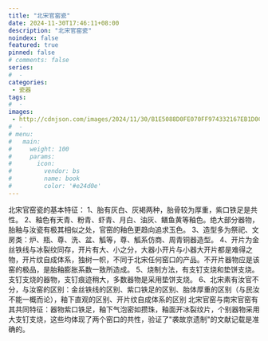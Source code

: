 ```yaml
---
title: "北宋官窑瓷"
date: 2024-11-30T17:46:11+08:00
description: "北宋官窑瓷"
noindex: false
featured: true
pinned: false
# comments: false
series:
#  - 
categories:
 - 瓷器
tags:
#  - 
images: 
 - http://cdnjson.com/images/2024/11/30/B1E5088D0FE070FF974332167EB1D0C8.th.jpg
#  - 
# menu:
#   main:
#     weight: 100
#     params:
#       icon:
#         vendor: bs
#         name: book
#         color: '#e24d0e'
---
```


北宋官窑瓷的基本特征：
1、胎有灰白、灰褐两种，胎骨较为厚重，紫口铁足是共性。
2、釉色有天青、粉青、虾青、月白、油灰、鳝鱼黄等釉色。绝大部分器物，胎釉与汝瓷有极其相似之处，官窑的釉色更趋向追求玉色。
3、造型多为祭祀、文房类：炉、瓶、尊、洗、盆、觚等，尊、觚系仿商、周青铜器造型。
4、开片为金丝铁线与冰裂纹同存，开片有大、小之分，大器小开片与小器大开片都是难得之物，开片纹自成体系，独树一帜，不同于北宋任何窑口的产品。不开片器物应是该窑的极品，是胎釉膨胀系数一致所造成。
5、烧制方法，有支钉支烧和垫饼支烧。支钉支烧的器物，支钉痕迹稍大，多数器物是采用垫饼支烧。
6、北宋素有汝官不分，与汝窑的区别：金丝铁线的区别、紫口铁足的区别、胎体厚重的区别（与民汝不能一概而论），釉下直观的区别、开片纹自成体系的区别
北宋官窑与南宋官窑有其共同特征：器物紫口铁足，釉下气泡密如攒珠，釉面开冰裂纹片，个别器物采用大支钉支烧，这些均体现了两个窑口的共性，验证了"袭故京遗制"的文献记载是准确的。
